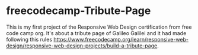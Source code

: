# freecodecamp-Tribute-Page
This is my first project of the Responsive Web Design certification from free code camp org. It's about a tribute page of Galileo Galilei and it had made following this rules https://www.freecodecamp.org/learn/responsive-web-design/responsive-web-design-projects/build-a-tribute-page.
